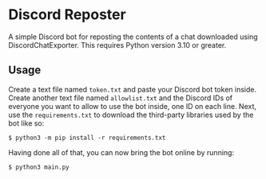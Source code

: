 # Discord Reposter

A simple Discord bot for reposting the contents of a chat downloaded using
DiscordChatExporter. This requires Python version 3.10 or greater.

## Usage

Create a text file named `token.txt` and paste your Discord bot token inside.
Create another text file named `allowlist.txt` and the Discord IDs of everyone
you want to allow to use the bot inside, one ID on each line. Next, use the
`requirements.txt` to download the third-party libraries used by the bot like
so:

```
$ python3 -m pip install -r requirements.txt
```

Having done all of that, you can now bring the bot online by running:

```
$ python3 main.py
```